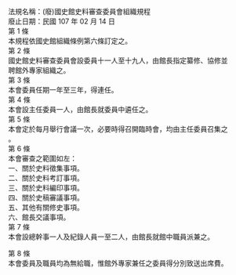 法規名稱：(廢)國史館史料審查委員會組織規程  
廢止日期：民國 107 年 02 月 14 日  
第 1 條  
本規程依國史館組織條例第六條訂定之。  
第 2 條  
國史館史料審查委員會設委員十一人至十九人，由館長指定纂修、協修並  
聘館外專家組織之。  
第 3 條  
本會委員任期一年至三年，得連任。  
第 4 條  
本會設主任委員一人，由館長就委員中遴任之。  
第 5 條  
本會定於每月舉行會議一次，必要時得召開臨時會，均由主任委員召集之  
。  
第 6 條  
本會審查之範圍如左：  
一、關於史料徵集事項。  
二、關於史料考訂事項。  
三、關於史料編印事項。  
四、關於史稿審議事項。  
五、其他有關修史事項。  
六、館長交議事項。  
第 7 條  
本會設總幹事一人及紀錄人員一至二人，由館長就館中職員派兼之。  


第 8 條  
本會委員及職員均為無給職，惟館外專家兼任之委員得分別致送出席費。  


